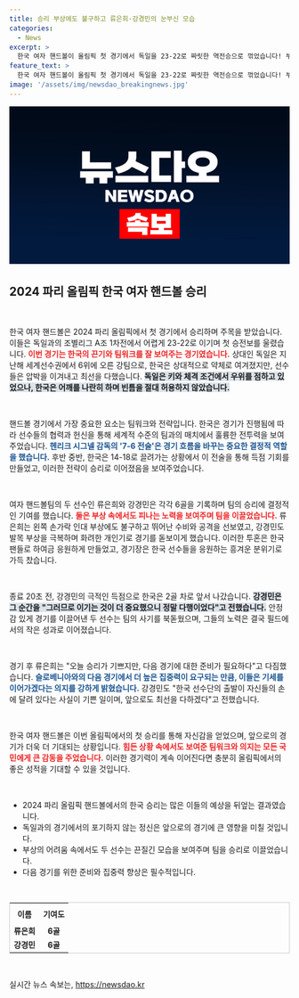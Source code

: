 ```yaml
---
title: 승리 부상에도 불구하고 류은희·강경민의 눈부신 모습
categories:
  - News
excerpt: >
  한국 여자 핸드볼이 올림픽 첫 경기에서 독일을 23-22로 짜릿한 역전승으로 꺾었습니다! 부상 투혼을 발휘한 류은희와 강경민의 활약으로 전 세계의 시선을 사로잡은 순간을 놓치지 마세요!
feature_text: >
  한국 여자 핸드볼이 올림픽 첫 경기에서 독일을 23-22로 짜릿한 역전승으로 꺾었습니다! 부상 투혼을 발휘한 류은희와 강경민의 활약으로 전 세계의 시선을 사로잡은 순간을 놓치지 마세요!
image: '/assets/img/newsdao_breakingnews.jpg'
---
```


<p><img src="/assets/img/newsdao_breakingnews.jpg" alt="bookingtag 속보" /></p>

<h2 data-ke-size="size26">2024 파리 올림픽 한국 여자 핸드볼 승리</h2>

<p data-ke-size="size16">&nbsp;</p>

<p>한국 여자 핸드볼은 2024 파리 올림픽에서 첫 경기에서 승리하며 주목을 받았습니다. 이들은 독일과의 조별리그 A조 1차전에서 어렵게 23-22로 이기며 첫 승전보를 울렸습니다. <b><span style="color: #ee2323;">이번 경기는 한국의 끈기와 팀워크를 잘 보여주는 경기였습니다.</span></b> 상대인 독일은 지난해 세계선수권에서 6위에 오른 강팀으로, 한국은 상대적으로 약체로 여겨졌지만, 선수들은 압박을 이겨내고 최선을 다했습니다. <b><span style="background-color: #21538527;">독일은 키와 체격 조건에서 우위를 점하고 있었으나, 한국은 어깨를 나란히 하며 빈틈을 절대 허용하지 않았습니다.</span></b></p>

<p data-ke-size="size16">&nbsp;</p>

<p>핸드볼 경기에서 가장 중요한 요소는 팀워크와 전략입니다. 한국은 경기가 진행됨에 따라 선수들의 협력과 헌신을 통해 세계적 수준의 팀과의 매치에서 훌륭한 전투력을 보여주었습니다. <b><span style="color: #1a5490;">헨리크 시그넬 감독의 '7-6 전술'은 경기 흐름을 바꾸는 중요한 결정적 역할을 했습니다.</span></b> 후반 중반, 한국은 14-18로 끌려가는 상황에서 이 전술을 통해 득점 기회를 만들었고, 이러한 전략이 승리로 이어졌음을 보여주었습니다. </p>

<p data-ke-size="size16">&nbsp;</p>

<p>여자 핸드볼팀의 두 선수인 류은희와 강경민은 각각 6골을 기록하며 팀의 승리에 결정적인 기여를 했습니다. <b><span style="color: #ee2323;">둘은 부상 속에서도 피나는 노력을 보여주며 팀을 이끌었습니다.</span></b> 류은희는 왼쪽 손가락 인대 부상에도 불구하고 뛰어난 수비와 공격을 선보였고, 강경민도 발목 부상을 극복하며 화려한 개인기로 경기를 돋보이게 했습니다. 이러한 투혼은 한국 팬들로 하여금 응원하게 만들었고, 경기장은 한국 선수들을 응원하는 흥겨운 분위기로 가득 찼습니다.</p>

<p data-ke-size="size16">&nbsp;</p>

<p>종료 20초 전, 강경민의 극적인 득점으로 한국은 2골 차로 앞서 나갔습니다. <b><span style="background-color: #21538527;">강경민은 그 순간을 "그러므로 이기는 것이 더 중요했으니 정말 다행이었다"고 전했습니다.</span></b> 안정감 있게 경기를 이끌어낸 두 선수는 팀의 사기를 북돋웠으며, 그들의 노력은 결국 필드에서의 작은 성과로 이어졌습니다. </p>

<p data-ke-size="size16">&nbsp;</p>

<p>경기 후 류은희는 "오늘 승리가 기쁘지만, 다음 경기에 대한 준비가 필요하다"고 다짐했습니다. <b><span style="color: #1a5490;">슬로베니아와의 다음 경기에서 더 높은 집중력이 요구되는 만큼, 이들은 기세를 이어가겠다는 의지를 강하게 밝혔습니다.</span></b> 강경민도 "한국 선수단의 출발이 자신들의 손에 달려 있다는 사실이 기쁜 일이며, 앞으로도 최선을 다하겠다"고 전했습니다.</p>

<p data-ke-size="size16">&nbsp;</p>

<p>한국 여자 핸드볼은 이번 올림픽에서의 첫 승리를 통해 자신감을 얻었으며, 앞으로의 경기가 더욱 더 기대되는 상황입니다. <b><span style="color: #ee2323;">힘든 상황 속에서도 보여준 팀워크와 의지는 모든 국민에게 큰 감동을 주었습니다.</span></b> 이러한 경기력이 계속 이어진다면 충분히 올림픽에서의 좋은 성적을 기대할 수 있을 것입니다.</p>

<p data-ke-size="size16">&nbsp;</p>

<ul>
    <li>2024 파리 올림픽 핸드볼에서의 한국 승리는 많은 이들의 예상을 뒤엎는 결과였습니다.</li>
    <li>독일과의 경기에서의 포기하지 않는 정신은 앞으로의 경기에 큰 영향을 미칠 것입니다.</li>
    <li>부상의 어려움 속에서도 두 선수는 끈질긴 모습을 보여주며 팀을 승리로 이끌었습니다.</li>
    <li>다음 경기를 위한 준비와 집중력 향상은 필수적입니다.</li>
</ul>

<p data-ke-size="size16">&nbsp;</p>

<table style="width: 100%; border: 1px solid #ccc;">
    <tr>
        <th style="text-align: center; height: 30px;">이름</th>
        <th style="text-align: center; height: 30px;">기여도</th>
    </tr>
    <tr>
        <td style="text-align: center; height: 17px;"><b>류은희</b></td>
        <td style="text-align: center; height: 17px;"><b>6골</b></td>
    </tr>
    <tr>
        <td style="text-align: center; height: 17px;"><b>강경민</b></td>
        <td style="text-align: center; height: 17px;"><b>6골</b></td>
    </tr>
</table>

<p data-ke-size="size16">&nbsp;</p>
실시간 뉴스 속보는, <a href="https://newsdao.kr" rel="dofollow">https://newsdao.kr</a>


